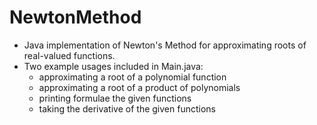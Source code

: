 NewtonMethod
============

- Java implementation of Newton's Method for approximating roots of real-valued functions.
- Two example usages included in Main.java:
  - approximating a root of a polynomial function
  - approximating a root of a product of polynomials
  - printing formulae the given functions
  - taking the derivative of the given functions
